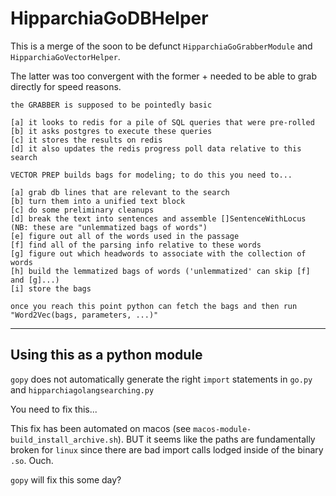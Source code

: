 # HipparchiaGoDBHelper

This is a merge of the soon to be defunct `HipparchiaGoGrabberModule` and `HipparchiaGoVectorHelper`.

The latter was too convergent with the former + needed to be able to grab directly for speed reasons.

```
the GRABBER is supposed to be pointedly basic

[a] it looks to redis for a pile of SQL queries that were pre-rolled
[b] it asks postgres to execute these queries
[c] it stores the results on redis
[d] it also updates the redis progress poll data relative to this search
```

```
VECTOR PREP builds bags for modeling; to do this you need to...

[a] grab db lines that are relevant to the search
[b] turn them into a unified text block
[c] do some preliminary cleanups
[d] break the text into sentences and assemble []SentenceWithLocus (NB: these are "unlemmatized bags of words")
[e] figure out all of the words used in the passage
[f] find all of the parsing info relative to these words
[g] figure out which headwords to associate with the collection of words
[h] build the lemmatized bags of words ('unlemmatized' can skip [f] and [g]...)
[i] store the bags

once you reach this point python can fetch the bags and then run "Word2Vec(bags, parameters, ...)"

```



---
## Using this as a python module


`gopy` does not automatically generate the right `import` statements in `go.py` and
`hipparchiagolangsearching.py`

You need to fix this...

This fix has been automated on macos (see `macos-module-build_install_archive.sh`).
BUT it seems like the paths are fundamentally broken for `linux` since there are bad
import calls lodged inside of the binary `.so`. Ouch.

`gopy` will fix this some day?
